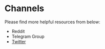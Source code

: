# Channels

Please find more helpful resources from below:

- Reddit
- Telegram Group
- [Twitter](https://twitter.com/binance_dex)